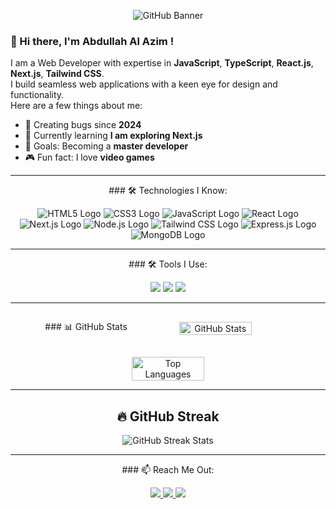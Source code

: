 

<p align="center">
  <img src="https://i.ibb.co.com/TD3bYK2J/Black-Modern-Vlogger-You-Tube-Banner.png" alt="GitHub Banner" />
</p>

### 👋 Hi there, I'm Abdullah Al Azim !

I am a Web Developer with expertise in **JavaScript**, **TypeScript**, **React.js**, **Next.js**, **Tailwind CSS**.  
I build seamless web applications with a keen eye for design and functionality.  
Here are a few things about me:
- 🌟 Creating bugs since **2024**
- 📖 Currently learning **I am exploring Next.js**
- 🎯 Goals: Becoming a **master developer**
- 🎮 Fun fact: I love **video games**

---




<div align="center">
  <p>### 🛠️ Technologies I Know:</p>
  <p>
    <img src="https://img.shields.io/badge/HTML5-E34F26?style=for-the-badge&logo=html5&logoColor=white" alt="HTML5 Logo" />
    <img src="https://img.shields.io/badge/CSS3-1572B6?style=for-the-badge&logo=css3&logoColor=white" alt="CSS3 Logo" />
    <img src="https://img.shields.io/badge/JavaScript-F7DF1E?style=for-the-badge&logo=javascript&logoColor=black" alt="JavaScript Logo" />
    <img src="https://img.shields.io/badge/React-61DAFB?style=for-the-badge&logo=react&logoColor=black" alt="React Logo" />
    <img src="https://img.shields.io/badge/Next.js-000000?style=for-the-badge&logo=nextdotjs&logoColor=white" alt="Next.js Logo" />
    <img src="https://img.shields.io/badge/Node.js-339933?style=for-the-badge&logo=nodedotjs&logoColor=white" alt="Node.js Logo" />
    <img src="https://img.shields.io/badge/Tailwind_CSS-38B2AC?style=for-the-badge&logo=tailwind-css&logoColor=white" alt="Tailwind CSS Logo" />
    <img src="https://img.shields.io/badge/Express.js-000000?style=for-the-badge&logo=express&logoColor=white" alt="Express.js Logo" />
    <img src="https://img.shields.io/badge/MongoDB-47A248?style=for-the-badge&logo=mongodb&logoColor=white" alt="MongoDB Logo" />
  </p>
</div>


---


<div align="center">
  <p>### 🛠️ Tools I Use:</p>
  <p >
  <img src="https://img.shields.io/badge/VS_Code-0078D4?style=for-the-badge&logo=visual-studio-code&logoColor=white" />
  <img src="https://img.shields.io/badge/Git-F05032?style=for-the-badge&logo=git&logoColor=white" />
  <img src="https://img.shields.io/badge/GitHub-181717?style=for-the-badge&logo=github&logoColor=white" />
</p>
</div>

---


<div align="center" style="display: flex; flex-direction: row; justify-content: center; align-items: center; gap: 20px; flex-wrap: wrap;">
  <p>
    ### 📊 GitHub Stats
  </p>
  <img src="https://github-readme-stats.vercel.app/api?username=alazim-star&show_icons=true&theme=radical&hide_border=true" alt="GitHub Stats" width="48%" />

  <img src="https://github-readme-stats.vercel.app/api/top-langs/?username=alazim-star&layout=compact&theme=radical&hide_border=true" alt="Top Languages" width="48%" />

</div>


---
<div align="center">
  <h2>🔥 GitHub Streak</h2>
  <img src="https://streak-stats.demolab.com?user=alazim-star&theme=radical&hide_border=true&date_format=M%20j%5B%2C%20Y%5D" alt="GitHub Streak Stats" />
</div>



---

<div align="center">
  <p>### 📫 Reach Me Out:</p>
  <p align="center">
  <a href="https://www.linkedin.com/in/your-linkedin-profile/" target="_blank">
    <img src="https://img.shields.io/badge/LinkedIn-0077B5?style=for-the-badge&logo=linkedin&logoColor=white" />
  </a>
  <a href="https://facebook.com/your-facebook-profile/" target="_blank">
    <img src="https://img.shields.io/badge/Facebook-1877F2?style=for-the-badge&logo=facebook&logoColor=white" />
  </a>
 
  <a href="mailto:your-email@gmail.com" target="_blank">
    <img src="https://img.shields.io/badge/Gmail-D14836?style=for-the-badge&logo=gmail&logoColor=white" />
  </a>
</p></div>


